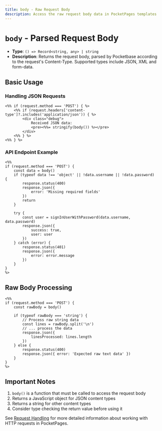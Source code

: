 ```yaml
---
title: body - Raw Request Body
description: Access the raw request body data in PocketPages templates through a function call.
---
```


# `body` - Parsed Request Body

- **Type**: `() => Record<string, any> | string`
- **Description**: Returns the request body, parsed by Pocketbase according to the request's Content-Type. Supported types include JSON, XML and form-data.

## Basic Usage

### Handling JSON Requests

```ejs
<%% if (request.method === 'POST') { %>
    <%% if (request.headers['content-type']?.includes('application/json')) { %>
        <div class="debug">
            Received JSON data:
            <pre><%%= stringify(body()) %></pre>
        </div>
    <%% } %>
<%% } %>
```

### API Endpoint Example

```ejs
<%%
if (request.method === 'POST') {
    const data = body()
    if (typeof data !== 'object' || !data.username || !data.password) {
        response.status(400)
        response.json({
            error: 'Missing required fields'
        })
        return
    }

    try {
        const user = signInUserWithPassword(data.username, data.password)
        response.json({
            success: true,
            user: user
        })
    } catch (error) {
        response.status(401)
        response.json({
            error: error.message
        })
    }
}
%>
```

## Raw Body Processing

```ejs
<%%
if (request.method === 'POST') {
    const rawBody = body()

    if (typeof rawBody === 'string') {
        // Process raw string data
        const lines = rawBody.split('\n')
        // ... process the data
        response.json({
            linesProcessed: lines.length
        })
    } else {
        response.status(400)
        response.json({ error: 'Expected raw text data' })
    }
}
%>
```

## Important Notes

1. `body()` is a function that must be called to access the request body
2. Returns a JavaScript object for JSON content types
3. Returns a string for other content types
4. Consider type checking the return value before using it

See [Request Handling](/docs/request-handling) for more detailed information about working with HTTP requests in PocketPages.
